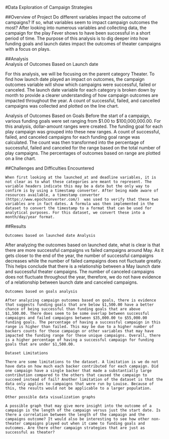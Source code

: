 #Data Exploration of Campaign Strategies 

##Overview of Project
	Do different variables impact the outcome of campaigns? If so, what variables seem to impact campaign outcomes the most? After looking into numerous variables and collecting data, the campaign for the play Fever shows to have been successful in a short period of time. The purpose of this analysis is to dig deeper into how funding goals and launch dates impact the outcomes of theater campaigns with a focus on plays. 

##Analysis	
Analysis of Outcomes Based on Launch date

For this analysis, we will be focusing on the parent category Theater. To find how launch date played an impact on outcomes, the campaign outcomes variable will show which campaigns were successful, failed or canceled. The launch date variable for each category is broken down by month to provide a clearer understanding of how campaign outcomes are impacted throughout the year. A count of successful, failed, and cancelled campaigns was collected and plotted on the line chart.


Analysis of Outcomes Based on Goals
Before the start of a campaign, various funding goals were set ranging from $1.00 to $100,000,000.00. For this analysis, dollar-amount ranges were created. The funding goal for each play campaign was grouped into these new ranges. A count of successful, failed, and canceled campaigns for each funding goal range was calculated. The count was then transformed into the percentage of successful, failed and canceled for the range based on the total number of play campaigns. The percentages of outcomes based on range are plotted on a line chart.

##Challenges and Difficulties Encountered

	When first looking at the launched_at and deadline variables, it is not clear as to what these categories are meant to represent. The variable headers indicate this may be a date but the only way to confirm is by using a timestamp converter. After being made aware of resources available, a timestamp converter (https://www.epochconverter.com/)  was used to verify that these two variables are in fact dates. A formula was then implemented in the dataset to convert the timestamp to a format that can be used for analytical purposes. For this dataset, we convert these into a month/day/year format. 

##Results

	Outcomes based on launched date Analysis
  
   After analyzing the outcomes based on launched date, what is clear is that there are more successful campaigns vs failed campaigns around May. As it gets closer to the end of the year, the number of successful campaigns decreases while the number of failed campaigns does not fluctuate greatly. This helps conclude that there is a relationship between a May launch date and successful theater campaigns. The number of canceled campaigns does not fluctuate throughout the year, therefore, we do not have evidence of a relationship between launch date and canceled campaigns.
   
	Outcomes based on goals analysis 
  
	After analyzing campaign outcomes based on goals, there is evidence that suggests funding goals that are below $1,500.00 have a better chance of being successful than funding goals that are above $1,500.00. There does seem to be some overlap between successful campaigns and failed campaigns between $35,000.00 to $55,000.00 funding goals. The percentage of having a successful campaign in this range is higher than failed. This may be due to a higher number of backers counts for those campaign or other variables that may have impacted the funding range for these unique campaigns. Overall, there is a higher percentage of having a successful campaign for funding goals that are under $1,500.00.
  
	Dataset Limitations
  
	There are some limitations to the dataset. A limitation is we do not have data on how much each backer contributed for each campaign. Did one campaign have a single backer that made a substantially large contribution compared to the others that caused the campaign to succeed instead of fail? Another limitation of the dataset is that the data only applies to campaigns that were run by Louise. Because of this, the results would not be applicable to a larger population.
  
	Other possible data visualization graphs
  
	A possible graph that may give more insight into the outcome of a campaign is the length of the campaign versus just the start date. Is there a correlation between the length of the campaign and the campaigns outcome? It would also be interesting to see how other non-theater campaigns played out when it came to funding goals and outcomes. Are there other campaign strategies that are just as successful as theater?
